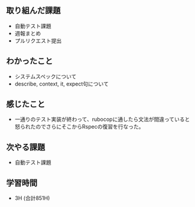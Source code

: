 ## 取り組んだ課題
- 自動テスト課題
- 週報まとめ
- プルリクエスト提出

## わかったこと
- システムスペックについて
- describe, context, it, expect句について
  
## 感じたこと
- 一通りのテスト実装が終わって、rubocopに通したら文法が間違っていると怒られたのでさらにそこからRspecの復習を行なった。
  
## 次やる課題  
- 自動テスト課題
  
## 学習時間  
- 3H (合計851H)
